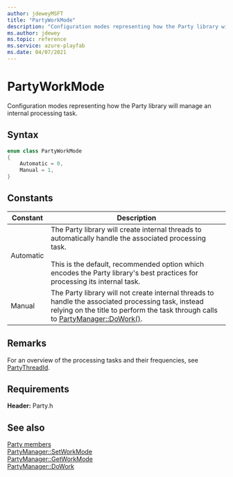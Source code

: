 ```yaml
---
author: jdeweyMSFT
title: "PartyWorkMode"
description: "Configuration modes representing how the Party library will manage an internal processing task."
ms.author: jdewey
ms.topic: reference
ms.service: azure-playfab
ms.date: 04/07/2021
---
```


# PartyWorkMode  

Configuration modes representing how the Party library will manage an internal processing task.    

## Syntax  
  
```cpp
enum class PartyWorkMode    
{  
    Automatic = 0,  
    Manual = 1,  
}  
```  
  
## Constants  
  
| Constant | Description |
| --- | --- |
| Automatic | The Party library will create internal threads to automatically handle the associated processing task.<br/><br/> This is the default, recommended option which encodes the Party library's best practices for processing its internal task. |  
| Manual | The Party library will not create internal threads to handle the associated processing task, instead relying on the title to perform the task through calls to [PartyManager::DoWork()](../classes/PartyManager/methods/partymanager_dowork.md). |  
  
## Remarks  
  
For an overview of the processing tasks and their frequencies, see [PartyThreadId](partythreadid.md).
  
## Requirements  
  
**Header:** Party.h
  
## See also  
[Party members](../party_members.md)  
[PartyManager::SetWorkMode](../classes/PartyManager/methods/partymanager_setworkmode.md)  
[PartyManager::GetWorkMode](../classes/PartyManager/methods/partymanager_getworkmode.md)  
[PartyManager::DoWork](../classes/PartyManager/methods/partymanager_dowork.md)
  
  

